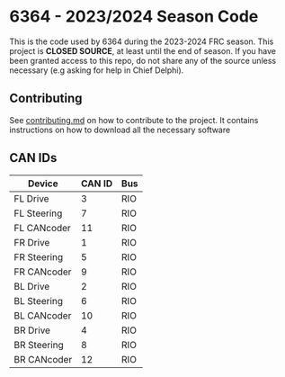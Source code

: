 # 6364 - 2023/2024 Season Code

This is the code used by 6364 during the 2023-2024 FRC season.
This project is **CLOSED SOURCE**, at least until the end of season.
If you have been granted access to this repo, do not share any of the source unless necessary (e.g asking for help in Chief Delphi).

## Contributing
See [contributing.md](contributing.md) on how to contribute to the project. It contains instructions on how to download all the necessary software

## CAN IDs

| Device      | CAN ID      | Bus         |
| ----------- | ----------- | ----------- |
| FL Drive    | 3           | RIO         |
| FL Steering | 7           | RIO         |
| FL CANcoder | 11          | RIO         |
| FR Drive    | 1           | RIO         |
| FR Steering | 5           | RIO         |
| FR CANcoder | 9           | RIO         |
| BL Drive    | 2           | RIO         |
| BL Steering | 6           | RIO         |
| BL CANcoder | 10          | RIO         |
| BR Drive    | 4           | RIO         |
| BR Steering | 8           | RIO         |
| BR CANcoder | 12          | RIO         |
